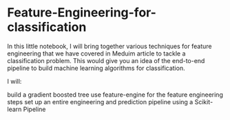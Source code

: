 # Feature-Engineering-for-classification

In this little notebook, I will bring together various techniques for feature engineering that we have covered in Meduim article to tackle a classification problem. This would give you an idea of the end-to-end pipeline to build machine learning algorithms for classification.

I will:

build a gradient boosted tree
use feature-engine for the feature engineering steps
set up an entire engineering and prediction pipeline using a Scikit-learn Pipeline



